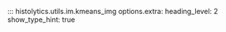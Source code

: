 ::: histolytics.utils.im.kmeans_img
    options.extra:
      heading_level: 2
      show_type_hint: true
